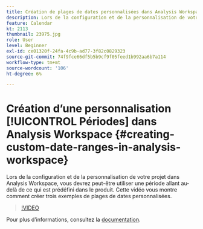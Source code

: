 ```yaml
---
title: Création de plages de dates personnalisées dans Analysis Workspace
description: Lors de la configuration et de la personnalisation de votre projet dans Analysis Workspace, vous devrez peut-être utiliser une période allant au-delà de ce qui est prédéfini dans le produit. Cette vidéo vous montre comment créer trois exemples de plages de dates personnalisées.
feature: Calendar
kt: 2113
thumbnail: 23975.jpg
role: User
level: Beginner
exl-id: ce01320f-24fa-4c9b-ad77-3f82c0829323
source-git-commit: 74f9fce66df5b5b9cf9f05feed1b992aa6b7a114
workflow-type: tm+mt
source-wordcount: '106'
ht-degree: 6%

---
```


# Création d’une personnalisation [!UICONTROL Périodes] dans Analysis Workspace {#creating-custom-date-ranges-in-analysis-workspace}

Lors de la configuration et de la personnalisation de votre projet dans Analysis Workspace, vous devrez peut-être utiliser une période allant au-delà de ce qui est prédéfini dans le produit. Cette vidéo vous montre comment créer trois exemples de plages de dates personnalisées.

>[!VIDEO](https://video.tv.adobe.com/v/23975/?quality=12&learn=on)

Pour plus dʼinformations, consultez la [documentation](https://experienceleague.adobe.com/docs/analytics/analyze/analysis-workspace/components/calendar-date-ranges/custom-date-ranges.html?lang=en).
